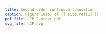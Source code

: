 ```yaml
---
title: Second-order continuum transition
caption: Figure 10(b) of {{ site.ref[1] }}.
pdf_file: LCP_2-order.pdf
svg_file: LCP.svg
---
```

